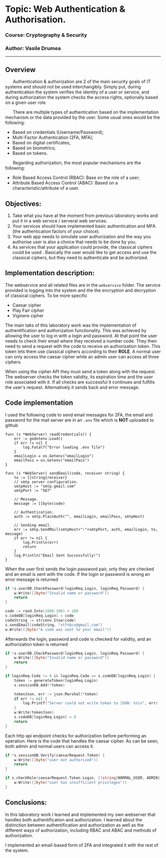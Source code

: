 # Topic: Web Authentication & Authorisation.

### Course: Cryptography & Security
### Author: Vasile Drumea

----

## Overview

&ensp;&ensp;&ensp; Authentication & authorization are 2 of the main security goals of IT systems and should not be used interchangibly. Simply put, 
during authentication the system verifies the identity of a user or service, and during authorization the system checks the access rights, 
optionally based on a given user role.

&ensp;&ensp;&ensp; There are multiple types of authentication based on the implementation mechanism or the data provided by the user. 
Some usual ones would be the following:
- Based on credentials (Username/Password);
- Multi-Factor Authentication (2FA, MFA);
- Based on digital certificates;
- Based on biometrics;
- Based on tokens.

&ensp;&ensp;&ensp; Regarding authorization, the most popular mechanisms are the following:
- Role Based Access Control (RBAC): Base on the role of a user;
- Attribute Based Access Control (ABAC): Based on a characteristic/attribute of a user.


## Objectives:
1. Take what you have at the moment from previous laboratory works and put it in a web service / serveral web services.
2. Your services should have implemented basic authentication and MFA (the authentication factors of your choice).
3. Your web app needs to simulate user authorization and the way you authorise user is also a choice that needs to be done by you.
4. As services that your application could provide, the classical ciphers could be used . Basically the user would like to get access and use the classical ciphers, but they need to authenticate and be authorized. 

## Implementation description:

The webservice and all related files are in the `webservice` folder. The service provided is logging into the system and the the encryption and decryption of classical ciphers. To be more specific

- Caesar cipher
- Play Fair cipher
- Viginere cipher

The main taks of this laboratory work was the implementation of authentification and authorization functionality. This was achieved by allowing the user to log in with a login and password. At that point the user needs to check their email where they received a number code. They then need to send a request with the code to receive an authorization token. This token lets them use classical ciphers according to their **ROLE**. A normal user can only access the caesar cipher while an admin user can access all three ciphers.

When using the cipher API they must send a token along with the request. The webserver checks the token validity, its expiration time and the user role associated with it. If all checks are successful it continues and fulfills the user's request. Alternatively it sends back and error message.

## Code implementation

I used the following code to send email messages for 2FA, the email and password for the mail server are in an `.env` file which is **NOT** uploaded to github

```golang
func (s *WebServer) readCredentials() {
	err := godotenv.Load()
	if err != nil {
		log.Fatalf("Error loading .env file")
	}
	emailLogin = os.Getenv("emailLogin")
	emailPass = os.Getenv("emailPass")
}

func (s *WebServer) sendEmail(code, receiver string) {
	to := []string{receiver}
	// smtp server configuration.
	smtpHost := "smtp.gmail.com"
	smtpPort := "587"

	// Message.
	message := []byte(code)

	// Authentication.
	auth := smtp.PlainAuth("", emailLogin, emailPass, smtpHost)

	// Sending email.
	err := smtp.SendMail(smtpHost+":"+smtpPort, auth, emailLogin, to, message)
	if err != nil {
		log.Println(err)
		return
	}
	log.Println("Email Sent Successfully!")
}
```

When the user first sends the login password pair, only they are checked and an email is sent with the code. If the login or password is wrong an error message is returned

```go
if !s.userDB.CheckPassword(loginReq.Login, loginReq.Password) {
	w.Write([]byte("Invalid name or password"))
	return
}

code := rand.Intn(1000-100) + 100
s.codeDB[loginReq.Login] = code
codeString := strconv.Itoa(code)
s.sendEmail(codeString, "stfnbcx@gmail.com")
w.Write([]byte("A code was sent to your email"))

```

Afterwards the login, password and code is checked for validity, and an authorization token is returned

```go
if !s.userDB.CheckPassword(loginReq.Login, loginReq.Password) {
	w.Write([]byte("Invalid name or password"))
	return
}

if loginReq.Code != 0 && loginReq.Code == s.codeDB[loginReq.Login] {
	token := generateToken(loginReq.Login)
	s.sessionDB.Add(*token)

	tokenJson, err := json.Marshal(*token)
	if err != nil {
		log.Printf("Server could not write token to JSON: %s\n", err)
	}
	w.Write(tokenJson)
	s.codeDB[loginReq.Login] = 0
	return
}
```

Each http api endpoint checks for authorization before performing an operation. Here is the code that handles the caesar cipher. As can be seen, both admin and normal users can access it.

```go
if !s.sessionDB.Verify(caesarRequest.Token) {
	w.Write([]byte("user not authorized"))
	return
}

if s.checkRole(caesarRequest.Token.Login, []string{NORMAL_USER, ADMIN}) {
	w.Write([]byte("user has insufficient privileges"))
}
```

## Conclusions:
In this laboratory work I learned and implemented my own webserver that handles both authentification and authorization. I learned about the distinction between authentification and authorization as well as the different ways of authorization, including RBAC and ABAC and methods of authorization.

I implemented an email-based form of 2FA and integrated it with the rest of the system.
